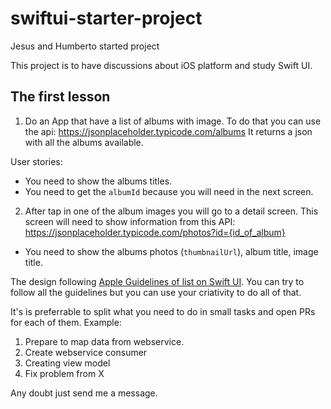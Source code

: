 # swiftui-starter-project
Jesus and Humberto started project

This project is to have discussions about iOS platform and study Swift UI.

## The first lesson
1. Do an App that have a list of albums with image. 
To do that you can use the api: https://jsonplaceholder.typicode.com/albums
It returns a json with all the albums available. 

User stories:
- You need to show the albums titles.
- You need to get the `albumId` because you will need in the next screen.

2. After tap in one of the album images you will go to a detail screen. This screen will need to show information from this API: https://jsonplaceholder.typicode.com/photos?id={id_of_album}
- You need to show the albums photos (`thumbnailUrl`), album title, image title.


The design following [Apple Guidelines of list on Swift UI](https://developer.apple.com/design/human-interface-guidelines/components/layout-and-organization/lists-and-tables/). You can try to follow all the guidelines but you can use your criativity to do all of that.


It's is preferrable to split what you need to do in small tasks and open PRs for each of them.
Example: 
1. Prepare to map data from webservice.
2. Create webservice consumer
3. Creating view model
4. Fix problem from X



Any doubt just send me a message.
